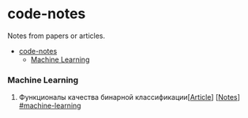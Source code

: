 # code-notes
Notes from papers or articles.

- [code-notes](#code-notes)
  - [Machine Learning](#machine-learning)
  
  
### Machine Learning
1. Функционалы качества бинарной классификации[[Article](https://dyakonov.org/2019/05/31/функционалы-качества-в-задаче-бинарн/)] [[Notes](ml/articles/quality_functionals_in_binary_classification.ipynb)] [\#machine-learning](#machine-learning)
